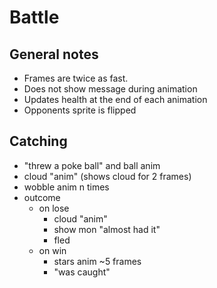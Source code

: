# Battle

## General notes

- Frames are twice as fast.
- Does not show message during animation
- Updates health at the end of each animation
- Opponents sprite is flipped

## Catching

- "threw a poke ball" and ball anim
- cloud "anim" (shows cloud for 2 frames)
- wobble anim n times
- outcome
    - on lose
        - cloud "anim"
        - show mon "almost had it"
        - fled
    - on win
        - stars anim ~5 frames
        - "was caught"

